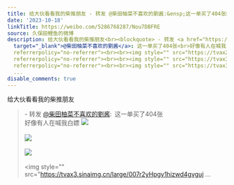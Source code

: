 ```yaml
---
title: 给大伙看看我的柴推朋友 - 转发 @柴田柚菜不喜欢的劉酱:&ensp;这一单买了404张好像有人在喊我白嫖 [图片][图片][图片][图片][图片][图片]
date: '2023-10-18'
linkTitle: https://weibo.com/5286768287/Nou7DBFRE
source: 久保田鲤鱼的微博
description: 给大伙看看我的柴推朋友<br><blockquote> - 转发 <a href="https://weibo.com/6812500939"
  target="_blank">@柴田柚菜不喜欢的劉酱</a>: 这一单买了404张<br>好像有人在喊我白嫖 <img style="" src="https://tvax4.sinaimg.cn/large/007r2yHpgy1hizwcqnmk1j30vu0pgas0.jpg"
  referrerpolicy="no-referrer"><br><br><img style="" src="https://tvax2.sinaimg.cn/large/007r2yHpgy1hizwcr40ywj30uu0ewwox.jpg"
  referrerpolicy="no-referrer"><br><br><img style="" src="https://tvax3.sinaimg.cn/large/007r2yHpgy1hizwcxdcvjj30x6056mym.jpg"
  referrerpolicy="no-referrer"><br><br><img style="" src="https://tvax3.sinaimg.cn/large/007r2yHpgy1hizwd4gvguj
  ...
disable_comments: true
---
```

给大伙看看我的柴推朋友<br><blockquote> - 转发 <a href="https://weibo.com/6812500939" target="_blank">@柴田柚菜不喜欢的劉酱</a>: 这一单买了404张<br>好像有人在喊我白嫖 <img style="" src="https://tvax4.sinaimg.cn/large/007r2yHpgy1hizwcqnmk1j30vu0pgas0.jpg" referrerpolicy="no-referrer"><br><br><img style="" src="https://tvax2.sinaimg.cn/large/007r2yHpgy1hizwcr40ywj30uu0ewwox.jpg" referrerpolicy="no-referrer"><br><br><img style="" src="https://tvax3.sinaimg.cn/large/007r2yHpgy1hizwcxdcvjj30x6056mym.jpg" referrerpolicy="no-referrer"><br><br><img style="" src="https://tvax3.sinaimg.cn/large/007r2yHpgy1hizwd4gvguj ...